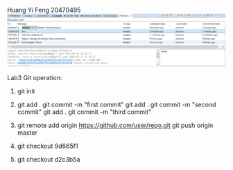 Huang Yi Feng 20470495
![Alt text](./lab1.png)

Lab3 Git operation:
1. git init

2. git add .
   git commit -m "first commit"
   git add .
   git commit -m "second commit"
   git add .
   git commit -m "third commit"

3. git remote add origin https://github.com/user/repo.git
   git push origin master

4. git checkout 9d665f1

5. git checkout d2c3b5a